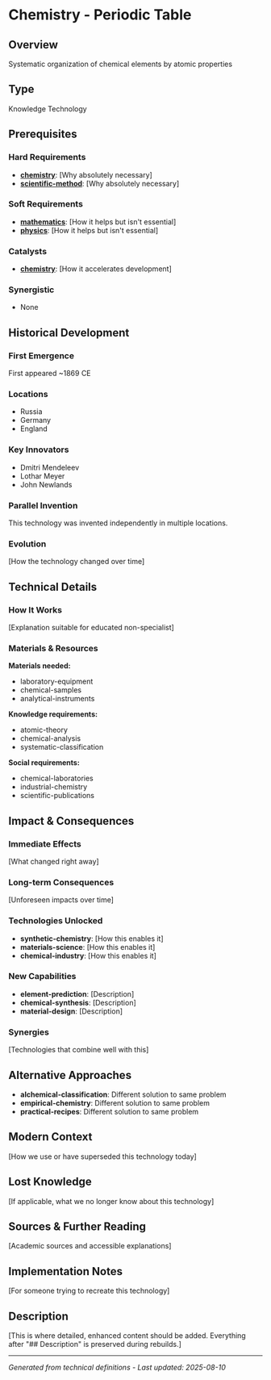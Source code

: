 # Chemistry - Periodic Table

## Overview
Systematic organization of chemical elements by atomic properties

## Type
Knowledge Technology

## Prerequisites

### Hard Requirements
- **[chemistry](../chemistry/README.md)**: [Why absolutely necessary]
- **[scientific-method](../scientific-method/README.md)**: [Why absolutely necessary]

### Soft Requirements
- **[mathematics](../mathematics/README.md)**: [How it helps but isn't essential]
- **[physics](../physics/README.md)**: [How it helps but isn't essential]

### Catalysts
- **[chemistry](../chemistry/README.md)**: [How it accelerates development]

### Synergistic
- None

## Historical Development

### First Emergence
First appeared ~1869 CE

### Locations
- Russia
- Germany
- England

### Key Innovators
- Dmitri Mendeleev
- Lothar Meyer
- John Newlands

### Parallel Invention
This technology was invented independently in multiple locations.

### Evolution
[How the technology changed over time]

## Technical Details

### How It Works
[Explanation suitable for educated non-specialist]

### Materials & Resources
**Materials needed:**
- laboratory-equipment
- chemical-samples
- analytical-instruments


**Knowledge requirements:**
- atomic-theory
- chemical-analysis
- systematic-classification


**Social requirements:**
- chemical-laboratories
- industrial-chemistry
- scientific-publications

## Impact & Consequences

### Immediate Effects
[What changed right away]

### Long-term Consequences
[Unforeseen impacts over time]

### Technologies Unlocked
- **synthetic-chemistry**: [How this enables it]
- **materials-science**: [How this enables it]
- **chemical-industry**: [How this enables it]

### New Capabilities
- **element-prediction**: [Description]
- **chemical-synthesis**: [Description]
- **material-design**: [Description]

### Synergies
[Technologies that combine well with this]

## Alternative Approaches
- **alchemical-classification**: Different solution to same problem
- **empirical-chemistry**: Different solution to same problem
- **practical-recipes**: Different solution to same problem

## Modern Context
[How we use or have superseded this technology today]

## Lost Knowledge
[If applicable, what we no longer know about this technology]

## Sources & Further Reading
[Academic sources and accessible explanations]

## Implementation Notes
[For someone trying to recreate this technology]

## Description








[This is where detailed, enhanced content should be added. Everything after "## Description" is preserved during rebuilds.]

---
*Generated from technical definitions - Last updated: 2025-08-10*
